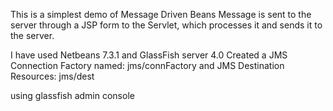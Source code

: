 This is a simplest demo of Message Driven Beans
Message is sent to the server through a JSP form to the Servlet,
which processes it and sends it to the server.

I have used Netbeans 7.3.1 and GlassFish server 4.0
Created a JMS Connection Factory named: jms/connFactory
and
JMS Destination Resources: jms/dest

using glassfish admin console
